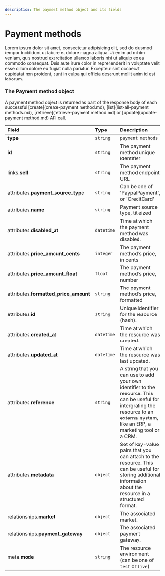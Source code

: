 ```yaml
---
description: The payment method object and its fields
---
```


# Payment methods

Lorem ipsum dolor sit amet, consectetur adipisicing elit, sed do eiusmod tempor incididunt ut labore et dolore magna aliqua. Ut enim ad minim veniam, quis nostrud exercitation ullamco laboris nisi ut aliquip ex ea commodo consequat. Duis aute irure dolor in reprehenderit in voluptate velit esse cillum dolore eu fugiat nulla pariatur. Excepteur sint occaecat cupidatat non proident, sunt in culpa qui officia deserunt mollit anim id est laborum.

### The Payment method object

A payment method object is returned as part of the response body of each successful [create](create-payment method.md), [list](list-all-payment methods.md), [retrieve](retrieve-payment method.md) or [update](update-payment method.md) API call.

| Field | Type | Description |
| :--- | :--- | :--- |
| **type** | `string` | `payment methods` |
| **id** | `string` | The payment method unique identifier |
| links.**self** | `string` | The payment method endpoint URL |
| attributes.**payment_source_type** | `string` | Can be one of 'PaypalPayment', or 'CreditCard' |
| attributes.**name** | `string` | Payment source type, titleized |
| attributes.**disabled_at** | `datetime` | Time at which the payment method was disabled. |
| attributes.**price_amount_cents** | `integer` | The payment method's price, in cents |
| attributes.**price_amount_float** | `float` | The payment method's price, number |
| attributes.**formatted_price_amount** | `string` | The payment method's price, formatted |
| attributes.**id** | `string` | Unique identifier for the resource (hash). |
| attributes.**created_at** | `datetime` | Time at which the resource was created. |
| attributes.**updated_at** | `datetime` | Time at which the resource was last updated. |
| attributes.**reference** | `string` | A string that you can use to add your own identifier to the resource. This can be useful for intergrating the resource to an external system, like an ERP, a marketing tool or a CRM. |
| attributes.**metadata** | `object` | Set of key-value pairs that you can attach to the resource. This can be useful for storing additional information about the resource in a structured format. |
| relationships.**market** | `object` | The associated market. |
| relationships.**payment_gateway** | `object` | The associated payment gateway. |
| meta.**mode** | `string` | The resource environment \(can be one of `test` or `live`\) |
